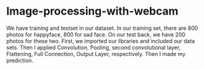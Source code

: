 # Image-processing-with-webcam

We have training and testset in our dataset. 
In our training set, there are 800 photos for happyface, 800 for sad face. On our test back, we have 200 photos for these two. 
First, we imported our libraries and included our data sets.
Then I applied Convolution, Pooling, second convolutional layer, Flattening, Full Connection, Output Layer, respectively. 
Then I made my prediction.
